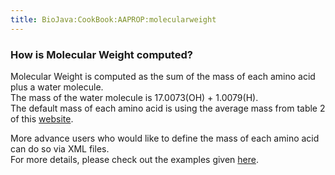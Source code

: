 ```yaml
---
title: BioJava:CookBook:AAPROP:molecularweight
---
```


### How is Molecular Weight computed?

Molecular Weight is computed as the sum of the mass of each amino acid
plus a water molecule.  
The mass of the water molecule is 17.0073(OH) + 1.0079(H).  
The default mass of each amino acid is using the average mass from table
2 of this [website](http://web.expasy.org/findmod/findmod_masses.html).

More advance users who would like to define the mass of each amino acid
can do so via XML files.  
For more details, please check out the examples given
[here](http://biojava.org/wiki/BioJava:CookBook:AAPROP:main).
